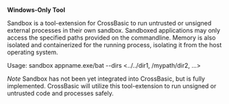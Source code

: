 **Windows-Only Tool**

Sandbox is a tool-extension for CrossBasic to run untrusted or unsigned external processes in their own sandbox. Sandboxed applications may only access the specified paths provided on the commandline. Memory is also isolated and containerized for the running process, isolating it from the host operating system.

Usage:
sandbox appname.exe/bat --dirs <../../dir1, /mypath/dir2, ...>

*Note* 
Sandbox has not been yet integrated into CrossBasic, but is fully implemented. CrossBasic will utilize this tool-extension to run unsigned or untrusted code and processes safely.